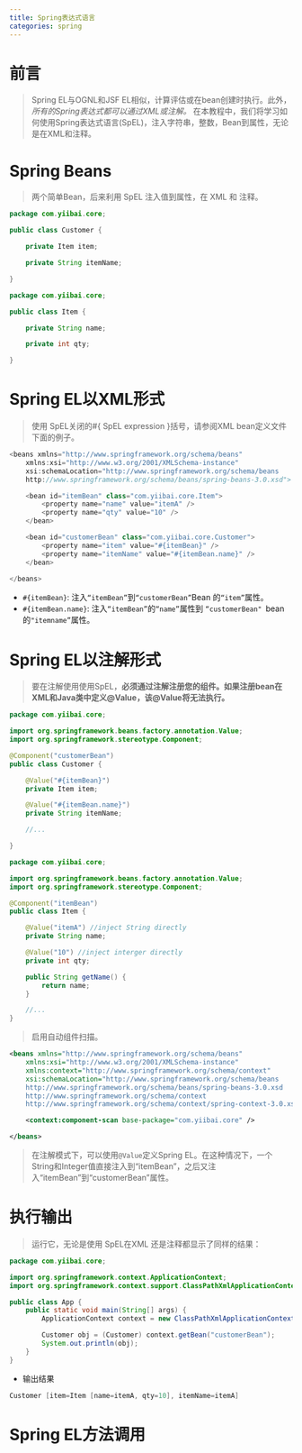 ```yaml
---
title: Spring表达式语言
categories: spring
---
```


# 前言
> Spring EL与OGNL和JSF EL相似，计算评估或在bean创建时执行。此外，*所有的Spring表达式都可以通过XML或注解。*
在本教程中，我们将学习如何使用Spring表达式语言(SpEL)，注入字符串，整数，Bean到属性，无论是在XML和注释。

# Spring Beans
> 两个简单Bean，后来利用 SpEL 注入值到属性，在 XML 和 注释。

``` java
package com.yiibai.core;

public class Customer {

	private Item item;

	private String itemName;

}
```
``` java
package com.yiibai.core;

public class Item {

	private String name;

	private int qty;

}
```

# Spring EL以XML形式
> 使用 SpEL关闭的#{ SpEL expression }括号，请参阅XML bean定义文件下面的例子。
``` java
<beans xmlns="http://www.springframework.org/schema/beans"
	xmlns:xsi="http://www.w3.org/2001/XMLSchema-instance"
	xsi:schemaLocation="http://www.springframework.org/schema/beans
	http://www.springframework.org/schema/beans/spring-beans-3.0.xsd">

	<bean id="itemBean" class="com.yiibai.core.Item">
		<property name="name" value="itemA" />
		<property name="qty" value="10" />
	</bean>

	<bean id="customerBean" class="com.yiibai.core.Customer">
		<property name="item" value="#{itemBean}" />
		<property name="itemName" value="#{itemBean.name}" />
	</bean>
	
</beans>
```
- `#{itemBean}`: 注入`“itemBean”`到`“customerBean”`Bean 的`“item”`属性。
- `#{itemBean.name}`: 注入`“itemBean”`的`“name”`属性到 `“customerBean" `bean的`"itemname”`属性。

# Spring EL以注解形式
> 要在注解使用使用SpEL，**必须通过注解注册您的组件。如果注册bean在XML和Java类中定义@Value，该@Value将无法执行。**
``` java
package com.yiibai.core;

import org.springframework.beans.factory.annotation.Value;
import org.springframework.stereotype.Component;

@Component("customerBean")
public class Customer {

	@Value("#{itemBean}")
	private Item item;

	@Value("#{itemBean.name}")
	private String itemName;

	//...

}
```
``` java
package com.yiibai.core;

import org.springframework.beans.factory.annotation.Value;
import org.springframework.stereotype.Component;

@Component("itemBean")
public class Item {

	@Value("itemA") //inject String directly
	private String name;

	@Value("10") //inject interger directly
	private int qty;

	public String getName() {
		return name;
	}

	//...
}
```
> 启用自动组件扫描。

``` xml
<beans xmlns="http://www.springframework.org/schema/beans"
	xmlns:xsi="http://www.w3.org/2001/XMLSchema-instance" 
	xmlns:context="http://www.springframework.org/schema/context"
	xsi:schemaLocation="http://www.springframework.org/schema/beans
	http://www.springframework.org/schema/beans/spring-beans-3.0.xsd
	http://www.springframework.org/schema/context
	http://www.springframework.org/schema/context/spring-context-3.0.xsd">

	<context:component-scan base-package="com.yiibai.core" />

</beans>
```
> 在注解模式下，可以使用`@Value`定义Spring EL。在这种情况下，一个String和Integer值直接注入到“itemBean”，之后又注入“itemBean”到“customerBean”属性。

# 执行输出
> 运行它，无论是使用 SpEL在XML 还是注释都显示了同样的结果：

``` java
package com.yiibai.core;

import org.springframework.context.ApplicationContext;
import org.springframework.context.support.ClassPathXmlApplicationContext;

public class App {
	public static void main(String[] args) {
	    ApplicationContext context = new ClassPathXmlApplicationContext("applicationContext.xml");

	    Customer obj = (Customer) context.getBean("customerBean");
	    System.out.println(obj);
	}
}
```
- 输出结果
``` java
Customer [item=Item [name=itemA, qty=10], itemName=itemA]
```

# Spring EL方法调用
